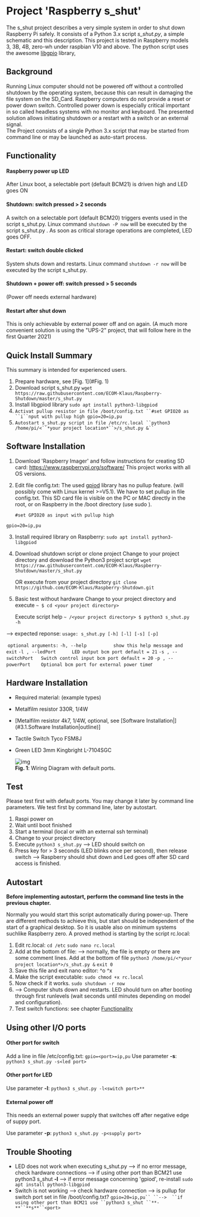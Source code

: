 

# Project 'Raspberry s_shut'

The s_shut project describes a very simple system in order to shut down Raspberry Pi safely. It consists of a Python 3.x script *s_shut.py*, a simple schematic and this description.
 This project is tested in Raspberry models 3, 3B, 4B, zero-wh under raspbian V10 and above.
 The python script uses the awesome [libgpio](https://git.kernel.org/pub/scm/libs/libgpiod/libgpiod.git/about/) library,

## Background

Running Linux computer should not be powered off without a controlled shutdown by the operating system, because this can result in damaging the file system on the SD_Card. Raspberry computers do not provide a reset or power down switch.
 Controlled power down is especially critical important in so called headless systems with no monitor and keyboard.
 The presented solution allows initiating shutdown or a restart with a switch or an external signal.   
 The Project consists of a single Python 3.x script that may be started from command line or may be launched as auto-start process.

## Functionality

#### Raspberry power up LED

After Linux boot, a selectable port (default BCM21) is driven high and LED goes ON

#### Shutdown: switch pressed > 2 seconds

A switch on a selectable port (default BCM20) triggers events used in the script s_shut.py.
 Linux command `shutdown -P now` will be executed by the script s_shut.py . As soon as critical storage operations are completed, LED goes OFF.

#### Restart: switch double clicked

System shuts down and restarts.
Linux command `shutdown -r now`  will be executed by the script s_shut.py.

#### Shutdown + power off: switch pressed > 5 seconds

(Power off needs external hardware)

#### Restart after shut down

This is only achievable by external power off and on again. (A much more convenient solution is using the "UPS-2" project, that will follow here in the first Quarter 2021)

## Quick Install Summary

This summary is intended for experienced users.

1. Prepare hardware, see [Fig. 1](#Fig. 1)
2. Download script s_shut.py 
    `wget https://raw.githubusercontent.com/ECOM-Klaus/Raspberry-Shutdown/master/s_shut.py`  
3. Install libgpiod library
    `sudo apt install python3-libgpiod`
4. `Activat pullup resistor in file /boot/config.txt ``#set GPIO20 as ``i``nput with pullup high gpio=20=ip,pu`
5. `Autostart s_shut.py script in file /etc/rc.local ``python3 /home/pi/<``*your project location*``>/s_shut.py &`` `
    	

## Software Installation

1. Download 'Raspberry Imager' and follow instructions for creating SD card:
    https://www.raspberrypi.org/software/
    This project works with all OS versions.
    	

2. Edit file config.txt:
    The used [gpiod](https://github.com/warthog618/gpiod) library has no pullup feature. (will possibly come with Linux kernel >=V5.1). We have to set pullup in file config.txt. 
    This SD card file is visible on the PC or MAC directly in the root, or on Raspberry in the /boot directory (use sudo <editor>).

   `#set GPIO20 as input with pullup high`

`gpio=20=ip,pu`
    
3. Install required library on Raspberry:
    `sudo apt install python3-libgpiod`

4. Download shutdown script or clone project
    Change to your project directory and download the Python3 project script
    `wget https://raw.githubusercontent.com/ECOM-Klaus/Raspberry-Shutdown/master/s_shut.py`  

   OR execute from your project directory 
    `git clone https://github.com/ECOM-Klaus/Raspberry-Shutdown.git`

5. Basic test  without hardware
    Change to your project directory and execute 
    `~ $ cd <your project directory>`

   Execute script help
   `~ /<your project directory> $ python3 s_shut.py -h` 

 --> expected reponse:
   `usage: s_shut.py [-h] [-l] [-s] [-p]`

​	 `optional arguments:`
  `-h, --help          show this help message and exit`
  `-l , --ledPort      LED output bcm port default = 21`
  `-s , --switchPort   Switch control input bcm port default = 20`
  `-p , --powerPort    Optional bcm port for external power time`r

##    

## Hardware Installation

- Required material: (example types)
- Metalfilm resistor 	330R, 1/4W
- [Metalfilm resistor 	4k7, 1/4W, optional, see [Software Installation|](#3.1.Software Installation|outline)]
- Tactile Switch 		Tyco FSM8J
- Green LED 3mm 	Kingbright L-7104SGC

  ![img](file:///C:/Users/Klaus/AppData/Local/Temp/lu22656608gh5.tmp/lu22656608ghc_tmp_f845c46003e7f76.png)    
   **Fig. 1**: Wiring Diagram with default ports.

## Test

Please test first with default ports. You may change it later by command line parameters. We test first by command line, later by autostart.

1. Raspi power on  
2. Wait until boot finished
3. Start a terminal (local or with an external ssh terminal)
4. Change to your project directory  
5. Execute `python3 s_shut.py` 
    --> LED should switch on
6. Press key for > 3 seconds (LED blinks once per second), then release switch
    --> Raspberry should shut down and Led goes off  after SD card access is finished.  

 

##   Autostart

**Before implementing autostart, perform the command line  tests in the previous chapter.** 

Normally you would start this script automatically during power-up. There are different methods to achieve this, but start should be independent of the start of a graphical desktop. So it is usable also on minimum systems suchlike Raspberry zero. A proved method is starting by the script rc.local:

1. Edit rc.local:
    `cd /etc`
    `sudo nano rc.local`
2. Add at the bottom of file:
    --> normally, the file is empty or there are some comment lines. Add at the bottom of file
    `python3 /home/pi/<*your project location*>/s_shut.py &`
    `exit 0`
3. Save this file and exit nano editor:
    ^o ^x
4. Make the script executable:
    `sudo chmod +x rc.local`
5. Now check if it works. 
    `sudo shutdown -r now`
6. --> Computer shuts down and restarts. LED should turn on after booting through first runlevels (wait seconds until minutes depending on model and configuration).
7. Test switch functions: see chapter [Functionality](#3.Functionality|outline)



## Using other I/O ports

#### Other port for switch

Add a line in file /etc/config.txt: 
`gpio=<port>=ip,pu`
Use parameter **-s**: 
`python3 s_shut.py -s<led port>`

#### Other port for LED

Use parameter **-l**: 
`python3 s_shut.py -l<switch port>**`

#### External power off 

This needs an external power supply that switches off after negative edge of suppy port.

Use parameter **-p**: 
`python3 s_shut.py -p<supply port>`

 

##   Trouble Shooting

- LED does not work when executing s_shut.py
   --> if no error message, check hardware connections
   --> if using other port than BCM21 use python3 s_shut **-l**<port> 
   --> if error message concerning 'gpiod', re-install `sudo apt install python3-libgpiod`
- Switch is not working
   --> check hardware connection
   --> is pullup for switch port set in file /boot/config.txt? `gpio=20=ip,pu`` ``-->  ``if using other port than BCM21 use ``python3 s_shut ``**-**``**s**``<port>`